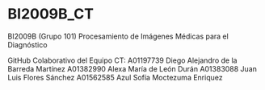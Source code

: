 # BI2009B_CT

BI2009B (Grupo 101) Procesamiento de Imágenes Médicas para el Diagnóstico

GitHub Colaborativo del Equipo CT: 
A01197739 Diego Alejandro de la Barreda Martínez
A01382990 Alexa María de León Durán
A01383088 Juan Luis Flores Sánchez
A01562585 Azul Sofía Moctezuma Enriquez
